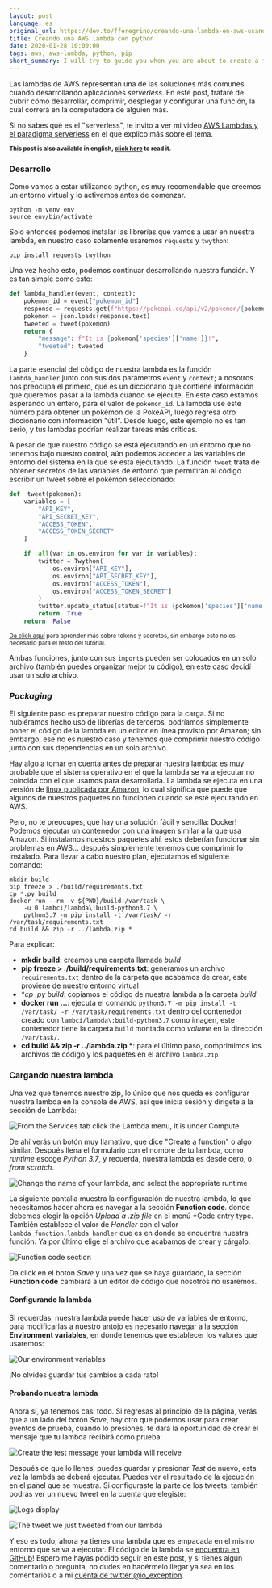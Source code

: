 ```yaml
---
layout: post
language: es
original_url: https://dev.to/fferegrino/creando-una-lambda-en-aws-usando-pipenv-14mh
title: Creando una AWS lambda con python
date: 2020-01-28 10:00:00
tags: aws, aws-lambda, python, pip
short_summary: I will try to guide you when you are about to create a function that operates under the serverless paradigm.
---
```

Las lambdas de AWS representan una de las soluciones más comunes cuando desarrollando aplicaciones *serverless*. En este post, trataré de cubrir cómo desarrollar, comprimir, desplegar y configurar una función, la cual correrá en la computadora de alguien más.

Si no sabes qué es el "serverless", te invito a ver mi video [AWS Lambdas y el paradigma serverless](https://youtu.be/lWgP41J6Wyo) en el que explico más sobre el tema.

<small><strong>This post is also available in english, [click here](https://dev.to/fferegrino/creating-an-aws-lambda-using-pipenv-2h4a) to read it.</strong></small>

### Desarrollo

Como vamos a estar utilizando python, es muy recomendable que creemos un entorno virtual y lo activemos antes de comenzar.

```shell
python -m venv env
source env/bin/activate
```

Solo entonces podemos instalar las librerías que vamos a usar en nuestra lambda, en nuestro caso solamente usaremos `requests` y `twython`:

```shell
pip install requests twython 
```

Una vez hecho esto, podemos continuar desarrollando nuestra función. Y es tan simple como esto:

```python
def lambda_handler(event, context):
    pokemon_id = event["pokemon_id"]
    response = requests.get(f"https://pokeapi.co/api/v2/pokemon/{pokemon_id}/")
    pokemon = json.loads(response.text)
    tweeted = tweet(pokemon)
    return {
        "message": f"It is {pokemon['species']['name']}!",
        "tweeted": tweeted
    }
```

La parte esencial del código de nuestra lambda es la función `lambda_handler` junto con sus dos parámetros `event` y  `context`; a nosotros nos preocupa el primero, que es un diccionario que contiene información que queremos pasar a la lambda cuando se ejecute. En este caso estamos esperando un entero, para el valor de `pokemon_id`. La lambda use este número para obtener un pokémon de la PokeAPI, luego regresa otro diccionario con información "útil". Desde luego, este ejemplo no es tan serio, y tus lambdas podrían realizar tareas más críticas.

A pesar de que nuestro código se está ejecutando en un entorno que no tenemos bajo nuestro control, aún podemos acceder a las variables de entorno del sistema en la que se está ejecutando. La función `tweet` trata de obtener secretos de las variables de entorno que permitirán al código escribir un tweet sobre el pokémon seleccionado:


```python
def  tweet(pokemon):
    variables = [
        "API_KEY",
        "API_SECRET_KEY",
        "ACCESS_TOKEN",
        "ACCESS_TOKEN_SECRET"
    ]

    if  all(var in os.environ for var in variables):
        twitter = Twython(
            os.environ["API_KEY"],
            os.environ["API_SECRET_KEY"],
            os.environ["ACCESS_TOKEN"],
            os.environ["ACCESS_TOKEN_SECRET"]
        )
        twitter.update_status(status=f"It is {pokemon['species']['name']}!")
        return  True
    return  False
```
<small>[Da click aquí](https://developer.twitter.com/en/docs/basics/authentication/oauth-1-0a/obtaining-user-access-tokens) para aprender más sobre tokens y secretos, sin embargo esto no es necesario para el resto del tutorial.</small>

Ambas funciones, junto con sus `import`s pueden ser colocados en un solo archivo (también puedes organizar mejor tu código), en este caso decidí usar un solo archivo.

### *Packaging*

El siguiente paso es preparar nuestro código para la carga. Si no hubiéramos hecho uso de librerías de terceros, podríamos simplemente poner el código de la lambda en un editor en línea provisto por Amazon; sin embargo, ese no es nuestro caso y tenemos que comprimir nuestro código junto con sus dependencias en un solo archivo.

Hay algo a tomar en cuenta antes de preparar nuestra lambda: es muy probable que el sistema operativo en el que la lambda se va a ejecutar no coincida con el que usamos para desarrollarla. La lambda se ejecuta en una versión de [linux publicada por Amazon](https://aws.amazon.com/amazon-linux-ami/), lo cual significa que puede que algunos de nuestros paquetes no funcionen cuando se esté ejecutando en AWS.

Pero, no te preocupes, que hay una solución fácil y sencilla: Docker! Podemos ejecutar un contenedor con una imagen similar a la que usa Amazon. Si instalamos nuestros paquetes ahí, estos deberían funcionar sin problemas en AWS... después simplemente tenemos que comprimir lo instalado. Para llevar a cabo nuestro plan, ejecutamos el siguiente comando:

```shell
mkdir build
pip freeze > ./build/requirements.txt
cp *.py build
docker run --rm -v ${PWD}/build:/var/task \
    -u 0 lambci/lambda\:build-python3.7 \
    python3.7 -m pip install -t /var/task/ -r /var/task/requirements.txt
cd build && zip -r ../lambda.zip *
```
Para explicar:
 
 - **mkdir build**: creamos una carpeta llamada *build*  
 - **pip freeze > ./build/requirements.txt**: generamos un archivo `requirements.txt` dentro de la carpeta que acabamos de crear, este proviene de nuestro entorno virtual    
 - **cp *.py build**: copiamos el código de nuestra lambda a la carpeta *build*  
 - **docker run ...**: ejecuta el comando `python3.7 -m pip install -t /var/task/ -r /var/task/requirements.txt` dentro del contenedor creado con `lambci/lambda\:build-python3.7` como imagen, este contenedor tiene la carpeta `build` montada como *volume* en la dirección `/var/task/`.  
 - **cd build && zip -r ../lambda.zip \***: para el último paso, comprimimos los archivos de código y los paquetes en el archivo `lambda.zip`

### Cargando nuestra lambda

Una vez que tenemos nuestro zip, lo único que nos queda es configurar nuestra lambda en la consola de AWS, así que inicia sesión y dirígete a la sección de Lambda:

![From the Services tab click the Lambda menu, it is under Compute](https://thepracticaldev.s3.amazonaws.com/i/qpq77qck8r1sfqfjipe3.png)

De ahí verás un botón muy llamativo, que dice "Create a function" o algo similar. Después llena el formulario con el nombre de tu lambda, como *runtime* escoge *Python 3.7*, y recuerda, nuestra lambda es desde cero, o *from scratch*.

![Change the name of your lambda, and select the appropriate runtime](https://thepracticaldev.s3.amazonaws.com/i/gqfnf3z2rd1f0ybmw6ca.png)

La siguiente pantalla muestra la configuración de nuestra lambda, lo que necesitamos hacer ahora es navegar a la sección **Function code**. donde debemos elegir la opción *Upload a .zip file* en el menú *Code entry type. También establece el valor de *Handler* con el valor `lambda_function.lambda_handler` que es en donde se encuentra nuestra función. Ya por último elige el archivo que acabamos de crear y cárgalo:  

![Function code section](https://thepracticaldev.s3.amazonaws.com/i/m6apg8dajp743gort1f3.png)

Da click en el botón *Save* y una vez que se haya guardado, la sección **Function code** cambiará a un editor de código que nosotros no usaremos.

#### Configurando la lambda

Si recuerdas, nuestra lambda puede hacer uso de variables de entorno, para modificarlas a nuestro antojo es necesario navegar a la sección **Environment variables**, en donde tenemos que establecer los valores que usaremos:

![Our environment variables](https://thepracticaldev.s3.amazonaws.com/i/bjhqss38oiqryqjgl9g2.png)

¡No olvides guardar tus cambios a cada rato!

#### Probando nuestra lambda

Ahora sí, ya tenemos casi todo. Si regresas al principio de la página, verás que a un lado del botón *Save*, hay otro que podemos usar para crear eventos de prueba, cuando lo presiones, te dará la oportunidad de crear el mensaje que tu lambda recibirá como prueba:

![Create the test message your lambda will receive](https://thepracticaldev.s3.amazonaws.com/i/4h117l40fu6dlfbg3s64.png)

Después de que lo llenes, puedes guardar y presionar *Test* de nuevo, esta vez la lambda se deberá ejecutar. Puedes ver el resultado de la ejecución en el panel que se muestra. Si configuraste la parte de los tweets, también podrás ver un nuevo tweet en la cuenta que elegiste:

![Logs display](https://thepracticaldev.s3.amazonaws.com/i/dpu6v1zc6ttydkjzazj1.png)

![The tweet we just tweeted from our lambda](https://thepracticaldev.s3.amazonaws.com/i/3okqr3xxu062y9khz9oj.png)

Y eso es todo, ahora ya tienes una lambda que es empacada en el mismo entorno que se va a ejecutar. El código de la lambda se [encuentra en GitHub](https://github.com/messier16/faas)! Espero me hayas podido seguir en este post, y si tienes algún comentario o pregunta, no dudes en hacérmelo llegar ya sea en los comentarios o a mi [cuenta de twitter @io_exception](https://twitter.com/io_exception/).
